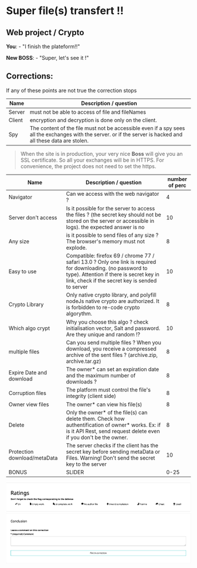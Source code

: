 # Super file(s) transfert !!  
## Web project / Crypto  

**You**: - "I finish the plateform!!"  

**New BOSS**:  - "Super, let's see it !"  


## Corrections:

If any of these points are not true the correction stops  



Name         | Description / question  
------------ | -------------  
Server       | must not be able to access of file and fileNames  
Client       | encryption and decryption is done only on the client.  
Spy          | The content of the file must not be accessible even if a spy sees all the exchanges with the server. or if the server is hacked and all these data are stolen.  

> When the site is in production, your very nice **Boss** will give you an SSL certificate.  So all your exchanges will be in HTTPS. For convenience, the project does not need to set the https.  

Name | Description / question | number of perc  
------------ | ------------- | -------------
Navigator    | Can we access with the web navigator   ? | 4
Server don't access | Is it possible for the server to access the files ? (the secret key should not be stored on the server or accessible in logs). the expected answer is no | 10
Any size | is it possible to send files of any size ? The browser's memory must not explode.  | 8
Easy to use | Compatible: firefox 69 / chrome 77 / safari 13.0 ? Only one link is required for downloading. (no password to type). Attention if there is secret key in link, check if the secret key is sended to server  | 10
Crypto Library | Only native crypto library, and polyfill nodeJs native crypto are authorized. It is forbidden to re-code crypto algorythm. | 8  
Which algo crypt | Why you choose this algo ? check initialisation vector, Salt and password. Are they unique and random !? | 10
multiple files | Can you send multiple files ? When you download, you receive a compressed archive of the sent files ? (archive.zip, archive.tar.gz)| 8  
Expire Date and download | The owner* can set an expiration date and the maximum number of downloads ?|8  
Corruption files | The platform must control the file's integrity (client side) |8
Owner view files | The owner* can view his file(s)  |8
Delete | Only the owner* of the file(s) can delete them. Check how authentification of owner* works. Ex: if is it API Rest, send request delete even if you don't be the owner. | 8
Protection download/metaData | The server checks if the client has the secret key before sending metaData or Files. Warning! Don't send the secret key to the server|  10
BONUS |SLIDER|0-25|  

![navigator with app](./images/Correction.png)
